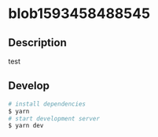# blob1593458488545

## Description

test

## Develop

```bash
# install dependencies
$ yarn
# start development server
$ yarn dev
```